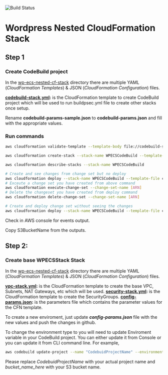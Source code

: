![Build Status](https://codebuild.ap-southeast-2.amazonaws.com/badges?uuid=eyJlbmNyeXB0ZWREYXRhIjoiZWRSR3BTODNTVldxSkYrZ3FDaTJBeWYzNjc4anNwbWJ3SWV4d2xYR25EMHJFY3VOdmlDYi9EbE54TC85MDVjMDNKcnl3b3JLUEFGRWtyMkNZZ25UNDBzPSIsIml2UGFyYW1ldGVyU3BlYyI6InQ2T1ZkenNNWE9BR3pzb2EiLCJtYXRlcmlhbFNldFNlcmlhbCI6MX0%3D&branch=master)


# Wordpress Nested CloudFormation Stack

## Step 1
### Create CodeBuild project
In the [wp-ecs-nested-cf-stack](wp-ecs-nested-cf-stack/) directory there are multiple YAML (*CloudFormation Templates*) & JSON (*CloudFormation Configuration*) files.

**[codebuild-stack.yml](wp-ecs-nested-cf-stack/codebuild-stack.yml):** is the CloudFormation template to create CodeBuild project which will be used to run buildpsec.yml file to create other stacks once setup.

Rename **codebuild-params-sample.json** to **codebuild-params.json** and fill with the appropriate values.


### Run commands
```bash
aws cloudformation validate-template --template-body file://codebuild-stack.yml    

aws cloudformation create-stack --stack-name WPECSCodeBuild --template-body file://codebuild-stack.yml --parameters file://codebuild-params.json --capabilities CAPABILITY_NAMED_IAM

aws cloudformation describe-stacks --stack-name WPECSCodeBuild

# Create and see changes from change set but no deploy
aws cloudformation deploy --stack-name WPECSCodeBuild --template-file codebuild-stack.yml --capabilities CAPABILITY_NAMED_IAM --no-execute-changeset 
# Exceute a change set you have created from above command 
aws cloudformation execute-change-set --change-set-name [ARN]
# Delete the changeset you have created from deploy command 
aws cloudformation delete-change-set --change-set-name [ARN]

# Create and deploy change set without seeing the changes 
aws cloudformation deploy --stack-name WPECSCodeBuild --template-file codebuild-stack.yml --capabilities CAPABILITY_NAMED_IAM 
```
Check in AWS console for events output.

Copy S3BucketName from the outputs.

## Step 2:

### Create base WPECSStack Stack
In the [wp-ecs-nested-cf-stack](wp-ecs-nested-cf-stack/) directory there are multiple YAML (*CloudFormation Templates*) & JSON (*CloudFormation Configuration*) files.

**[vpc-stack.yml](wp-ecs-nested-cf-stack/vpc-stack.yml):** is the CloudFormation template to create the base VPC, Subnets, NAT Gateways, etc which will be used.
**[security-stack.yml](wp-ecs-nested-cf-stack/security-stack.yml):** is the CloudFormation template to create the SecurityGroups.
**[config-params.json](wp-ecs-nested-cf-stack/cofig-params.json):** is the parameters file which contains the parameter values for the CFN template. 

To create a new enviroment, just update ***config-params.json*** file with the new values and push the changes in github.

To change the environment type to you will need to update Enviroment variable in your CodeBuild project.
You can either update it from Console or you can update it from CLI command line. For example,

```bash
aws codebuild update-project --name "CodebuidProjectName" --environment "type=LINUX_CONTAINER,image=aws/codebuild/standard:2.0,computeType=BUILD_GENERAL1_SMALL,environmentVariables=[{name=TEMPLATE_BUCKET,value=bucket_name_here,type=PLAINTEXT},{name=TEMPLATE_PREFIX,value=prod,type=PLAINTEXT}],imagePullCredentialsType=CODEBUILD"
```
Please replace *CodebuidProjectName* with your actual project name and *bucket_name_here* with your S3 bucket name.